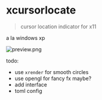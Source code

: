 # xcursorlocate

> cursor location indicator for x11 

a la windows xp

![preview.png](https://files.nerdypepper.tech/AI.png)

todo:

 - use `xrender` for smooth circles
 - use opengl for fancy fx maybe?
 - add interface
 - toml config
